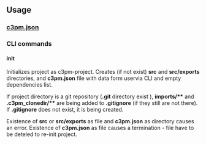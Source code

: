## Usage

### [c3pm.json][c3pm_json]

### CLI commands

#### init

Initializes project as c3pm-project.
Creates (if not exist) **src** and **src/exports** directories,
and **c3pm.json** file with data form uservia CLI and empty
dependencies list.

If project directory is a git repository (**.git** directory exist
), **imports/&ast;&ast;** and **.c3pm_clonedir/&ast;&ast;** are being
added to **.gitignore** (if they still are not there). If **.gitignore**
does not exist, it is being created.

Existence of **src** or **src/exports** as file and **c3pm.json** as
directory causes an error. Existence of **c3pm.json** as file causes a
termination - file have to be deteled to re-init project.  

[c3pm_json]: c3pm%20json.md